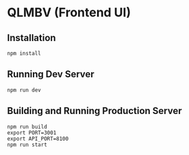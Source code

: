 # QLMBV (Frontend UI)

## Installation

```
npm install
```

## Running Dev Server

```
npm run dev
```

## Building and Running Production Server

```
npm run build
export PORT=3001
export API_PORT=8100
npm run start
```
